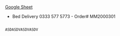 
[Google Sheet](https://docs.google.com/spreadsheets/d/1dgEv3zyac432pyq4AqffPsn9ciMxuS7Tubqe24gvE5c/edit?gid=245875081#gid=245875081)

- Bed Delivery 0333 577 5773 - Order# MM2000301 

```ad-info

ASDASDVASDVASDV
```

